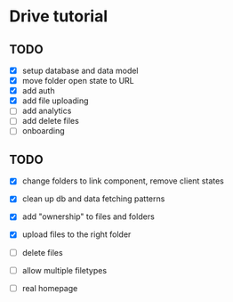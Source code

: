 # Drive tutorial

## TODO

- [x] setup database and data model
- [x] move folder open state to URL
- [x] add auth
- [x] add file uploading
- [ ] add analytics
- [ ] add delete files
- [ ] onboarding

## TODO

- [x] change folders to link component, remove client states
- [x] clean up db and data fetching patterns
- [x] add "ownership" to files and folders
- [x] upload files to the right folder
- [ ] delete files
- [ ] allow multiple filetypes
- [ ] real homepage

